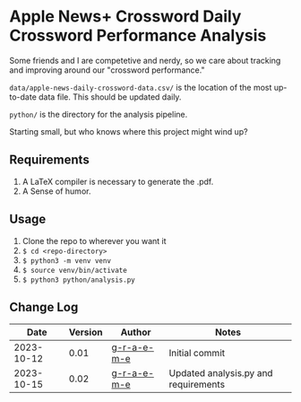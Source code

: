 # Apple News+ Crossword Daily Crossword Performance Analysis

Some friends and I are competetive and nerdy, so we care about tracking and improving around our "crossword performance."

`data/apple-news-daily-crossword-data.csv/` is the location of the most up-to-date data file. This should be updated daily.

`python/` is the directory for the analysis pipeline.

Starting small, but who knows where this project might wind up?

## Requirements
1. A LaTeX compiler is necessary to generate the .pdf.
2. A Sense of humor.

## Usage
1. Clone the repo to wherever you want it
2. `$ cd <repo-directory>`
3. `$ python3 -m venv venv`
4. `$ source venv/bin/activate`
5. `$ python3 python/analysis.py`

## Change Log
| Date | Version | Author | Notes |
|---|---|---|---|
| 2023-10-12 | 0.01 | [g-r-a-e-m-e](https://github.com/g-r-a-e-m-e) | Initial commit |
| 2023-10-15 | 0.02 | [g-r-a-e-m-e](https://github.com/g-r-a-e-m-e) | Updated analysis.py and requirements |
